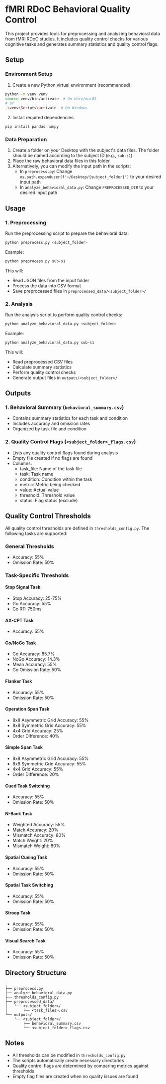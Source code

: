 # fMRI RDoC Behavioral Quality Control

This project provides tools for preprocessing and analyzing behavioral data from fMRI RDoC studies. It includes quality control checks for various cognitive tasks and generates summary statistics and quality control flags.

## Setup

### Environment Setup
1. Create a new Python virtual environment (recommended):
```bash
python -m venv venv
source venv/bin/activate  # On Unix/macOS
# or
.\venv\Scripts\activate  # On Windows
```

2. Install required dependencies:
```bash
pip install pandas numpy
```

### Data Preparation
1. Create a folder on your Desktop with the subject's data files. The folder should be named according to the subject ID (e.g., `sub-s1`).
2. Place the raw behavioral data files in this folder.
3. Alternatively, you can modify the input path in the scripts:
   - In `preprocess.py`: Change `os.path.expanduser(f'~/Desktop/{subject_folder}')` to your desired input path
   - In `analyze_behavioral_data.py`: Change `PREPROCESSED_DIR` to your desired input path

## Usage

### 1. Preprocessing
Run the preprocessing script to prepare the behavioral data:
```bash
python preprocess.py <subject_folder>
```
Example:
```bash
python preprocess.py sub-s1
```

This will:
- Read JSON files from the input folder
- Process the data into CSV format
- Save preprocessed files in `preprocessed_data/<subject_folder>/`

### 2. Analysis
Run the analysis script to perform quality control checks:
```bash
python analyze_behavioral_data.py <subject_folder>
```
Example:
```bash
python analyze_behavioral_data.py sub-s1
```

This will:
- Read preprocessed CSV files
- Calculate summary statistics
- Perform quality control checks
- Generate output files in `outputs/<subject_folder>/`

## Outputs

### 1. Behavioral Summary (`behavioral_summary.csv`)
- Contains summary statistics for each task and condition
- Includes accuracy and omission rates
- Organized by task file and condition

### 2. Quality Control Flags (`<subject_folder>_flags.csv`)
- Lists any quality control flags found during analysis
- Empty file created if no flags are found
- Columns:
  - task_file: Name of the task file
  - task: Task name
  - condition: Condition within the task
  - metric: Metric being checked
  - value: Actual value
  - threshold: Threshold value
  - status: Flag status (exclude)

## Quality Control Thresholds

All quality control thresholds are defined in `thresholds_config.py`. The following tasks are supported:

### General Thresholds
- Accuracy: 55%
- Omission Rate: 50%

### Task-Specific Thresholds

#### Stop Signal Task
- Stop Accuracy: 25-75%
- Go Accuracy: 55%
- Go RT: 750ms

#### AX-CPT Task
- Accuracy: 55%

#### Go/NoGo Task
- Go Accuracy: 85.7%
- NoGo Accuracy: 14.3%
- Mean Accuracy: 55%
- Go Omission Rate: 50%

#### Flanker Task
- Accuracy: 55%
- Omission Rate: 50%

#### Operation Span Task
- 8x8 Asymmetric Grid Accuracy: 55%
- 8x8 Symmetric Grid Accuracy: 55%
- 4x4 Grid Accuracy: 25%
- Order Difference: 40%

#### Simple Span Task
- 8x8 Asymmetric Grid Accuracy: 55%
- 8x8 Symmetric Grid Accuracy: 55%
- 4x4 Grid Accuracy: 55%
- Order Difference: 20%

#### Cued Task Switching
- Accuracy: 55%
- Omission Rate: 50%

#### N-Back Task
- Weighted Accuracy: 55%
- Match Accuracy: 20%
- Mismatch Accuracy: 80%
- Match Weight: 20%
- Mismatch Weight: 80%

#### Spatial Cueing Task
- Accuracy: 55%
- Omission Rate: 50%

#### Spatial Task Switching
- Accuracy: 55%
- Omission Rate: 50%

#### Stroop Task
- Accuracy: 55%
- Omission Rate: 50%

#### Visual Search Task
- Accuracy: 55%
- Omission Rate: 50%

## Directory Structure
```
.
├── preprocess.py
├── analyze_behavioral_data.py
├── thresholds_config.py
├── preprocessed_data/
│   └── <subject_folder>/
│       └── <task_files>.csv
└── outputs/
    └── <subject_folder>/
        ├── behavioral_summary.csv
        └── <subject_folder>_flags.csv
```

## Notes
- All thresholds can be modified in `thresholds_config.py`
- The scripts automatically create necessary directories
- Quality control flags are determined by comparing metrics against thresholds
- Empty flag files are created when no quality issues are found 
